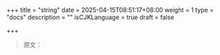 +++
title = "string"
date = 2025-04-15T08:51:17+08:00
weight = 1
type = "docs"
description = ""
isCJKLanguage = true
draft = false

+++

> 原文：